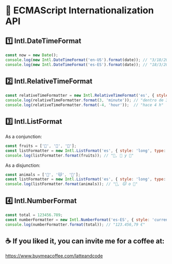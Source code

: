 # 🔄 ECMAScript Internationalization API

## 1️⃣ Intl.DateTimeFormat

```js
const now = new Date();
console.log(new Intl.DateTimeFormat('en-US').format(date)); // "3/18/2020"
console.log(new Intl.DateTimeFormat('es-ES').format(date)); // "18/3/2020"
```

## 2️⃣ Intl.RelativeTimeFormat

```js
const relativeTimeFormatter = new Intl.RelativeTimeFormat('es', { style: 'narrow' });
console.log(relativeTimeFormatter.format(3, 'minute')); // "dentro de 3 min"
console.log(relativeTimeFormatter.format(-4, 'hour'));  // "hace 4 h"
```

## 3️⃣ Intl.ListFormat

As a conjunction: 

```js
const fruits = ['🍎', '🍌', '🍐'];
const listFormatter = new Intl.ListFormat('es', { style: 'long', type: 'conjunction' });
console.log(listFormatter.format(fruits)); // "🍎, 🍌 y 🍐"
```

As a disjunction: 

```js
const animals = ['🐶', '🐱', '🐰'];
const listFormatter = new Intl.ListFormat('es', { style: 'long', type: 'disjunction' });
console.log(listFormatter.format(animals)); // "🐶, 🐱 o 🐰"
```

## 4️⃣ Intl.NumberFormat

```js
const total = 123456.789;
const numberFormatter = new Intl.NumberFormat('es-ES', { style: 'currency', currency: 'EUR' });
console.log(numberFormatter.format(total)); // "123.456,79 €"
```


## ☕️ If you liked it, you can invite me for a coffee at:

https://www.buymeacoffee.com/latteandcode